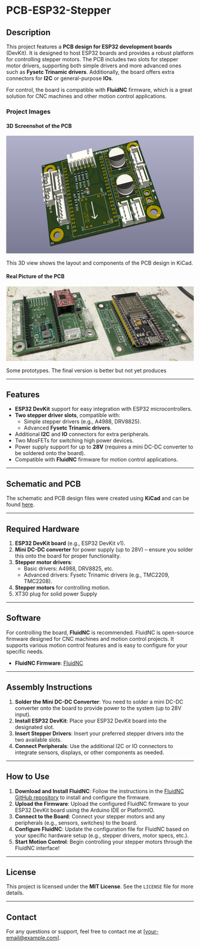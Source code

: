 # PCB-ESP32-Stepper

## Description

This project features a **PCB design for ESP32 development boards** (DevKit). It is designed to host ESP32 boards and provides a robust platform for controlling stepper motors. The PCB includes two slots for stepper motor drivers, supporting both simple drivers and more advanced ones such as **Fysetc Trinamic drivers**. Additionally, the board offers extra connectors for **I2C** or general-purpose **IOs**.

For control, the board is compatible with **FluidNC** firmware, which is a great solution for CNC machines and other motion control applications.

### Project Images

#### 3D Screenshot of the PCB
![3D Screenshot](images/2SteppersESP32.png)

This 3D view shows the layout and components of the PCB design in KiCad.

#### Real Picture of the PCB
![Real Picture](images/pcb_prototypes.jpeg)

Some prototypes. The final version is better but not yet produces



---

## Features

- **ESP32 DevKit** support for easy integration with ESP32 microcontrollers.
- **Two stepper driver slots**, compatible with:
  - Simple stepper drivers (e.g., A4988, DRV8825).
  - Advanced **Fysetc Trinamic drivers**.
- Additional **I2C** and **IO** connectors for extra peripherals.
- Two MosFETs for switching high power devices.
- Power supply support for up to **28V** (requires a mini DC-DC converter to be soldered onto the board).
- Compatible with **FluidNC** firmware for motion control applications.

---

## Schematic and PCB

The schematic and PCB design files were created using **KiCad** and can be found [here](https://github.com/your-repository-link).

---

## Required Hardware

1. **ESP32 DevKit board** (e.g., ESP32 DevKit v1).
2. **Mini DC-DC converter** for power supply (up to 28V) – ensure you solder this onto the board for proper functionality.
3. **Stepper motor drivers**:
   - Basic drivers: A4988, DRV8825, etc.
   - Advanced drivers: Fysetc Trinamic drivers (e.g., TMC2209, TMC2208).
4. **Stepper motors** for controlling motion.
5. XT30 plug for solid power Supply

---

## Software

For controlling the board, **FluidNC** is recommended. FluidNC is open-source firmware designed for CNC machines and motion control projects. It supports various motion control features and is easy to configure for your specific needs.

- **FluidNC Firmware**: [FluidNC](http://wiki.fluidnc.com)

---

## Assembly Instructions

1. **Solder the Mini DC-DC Converter**: You need to solder a mini DC-DC converter onto the board to provide power to the system (up to 28V input).
2. **Install ESP32 DevKit**: Place your ESP32 DevKit board into the designated slot.
3. **Insert Stepper Drivers**: Insert your preferred stepper drivers into the two available slots.
4. **Connect Peripherals**: Use the additional I2C or IO connectors to integrate sensors, displays, or other components as needed.

---

## How to Use

1. **Download and Install FluidNC**: Follow the instructions in the [FluidNC GitHub repository](https://github.com/FluidNC/FluidNC) to install and configure the firmware.
2. **Upload the Firmware**: Upload the configured FluidNC firmware to your ESP32 DevKit board using the Arduino IDE or PlatformIO.
3. **Connect to the Board**: Connect your stepper motors and any peripherals (e.g., sensors, switches) to the board.
4. **Configure FluidNC**: Update the configuration file for FluidNC based on your specific hardware setup (e.g., stepper drivers, motor specs, etc.).
5. **Start Motion Control**: Begin controlling your stepper motors through the FluidNC interface!

---

## License

This project is licensed under the **MIT License**. See the `LICENSE` file for more details.

---

## Contact

For any questions or support, feel free to contact me at [your-email@example.com].
